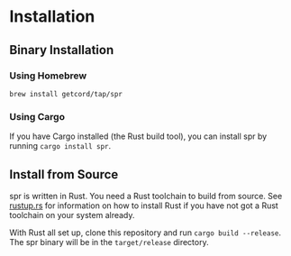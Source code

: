 # Installation

## Binary Installation

### Using Homebrew

```shell
brew install getcord/tap/spr
```

### Using Cargo

If you have Cargo installed (the Rust build tool), you can install spr by running `cargo install spr`.

## Install from Source

spr is written in Rust. You need a Rust toolchain to build from source. See [rustup.rs](https://rustup.rs) for information on how to install Rust if you have not got a Rust toolchain on your system already.

With Rust all set up, clone this repository and run `cargo build --release`. The spr binary will be in the `target/release` directory.
